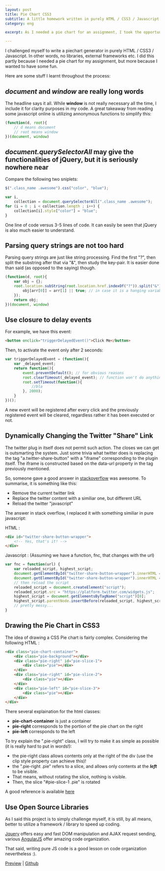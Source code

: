 ```yaml
---
layout: post
title: Pie Chart CSS3
subtitle: A little homework written in purely HTML / CSS3 / Javascript
category: eng

excerpt: As I needed a pie chart for an assignment, I took the opportunity to try something new!

---
```


I challenged myself to write a piechart generator in purely HTML / CSS3 / Javascript. In other words, no libraries, external frameworks etc. I did this partly because I needed a pie chart for my assignment, but more because I wanted to have some fun.

Here are some stuff I learnt throughout the process:

## *document* and *window* are really long words

The headline says it all. While **window** is not really necessary all the time, I include it for clarity purposes in my code. A great takeaway from reading some javascript online is utilizing annonymous functions to simplify this:

~~~Javascript
(function(d, root){
    // d means document
    // root means window
})(document, window)
~~~


## *document.querySelectorAll* may give the functionalities of jQuery, but it is seriously nowhere near

Compare the following two sniplets:

~~~Javascript
$(".class_name .awesome").css("color", "blue");
~~~

~~~Javascript
var i,
    collection = document.querySelectorAll(".class_name .awesome");
for (i = 0 ; i < collection.length ; i++) {
    collection[i].style["color"] = "blue";
}
~~~

One line of code versus 3-5 lines of code. It can easily be seen that jQuery is also much easier to understand.

## Parsing query strings are not too hard

Parsing query strings are just like string processing. Find the first "?", then split the substring after that via "&", then study the key-pair. It is easier done than said (as opposed to the saying) though.

~~~Javascript
(function(d, root){
    var obj = {};
    root.location.subString(root.location.href.indexOf("?")).split("&").forEach(function(arr){
        obj[arr[0]] = arr[1] || true; // in case it is a hanging variable, like "example.com?a"
    });
    return obj;
})(document, window)
~~~

## Use closure to delay events

For example, we have this event:

~~~HTML
<button onclick="triggerDelayedEvent()">Click Me</button>
~~~

Then, to activate the event only after 2 seconds:

~~~Javascript
var triggerDelayedEvent = (function(){
    var _delayed_event;
    return function(){
        event.preventDefault(); // for obvious reasons
        root.clearTimeout(_delayed_event); // function won't do anything when _delayed_event is undefined.
        root.setTimeout(function(){
            //bla
        }, 2000);    
    }
})();
~~~

A new event will be registered after every click and the previously registered event will be cleared, regardless rather it has been executed or not.

## Dynamically Changing the Twitter "Share" Link

The twitter plug in itself does not permit such action. The closes we can get is outsmarting the system. Just some trivia what twitter does is replacing the tag "a.twitter-share-button" with a "iframe" corresponding to the plugin itself. The iframe is constructed based on the data-url property in the tag previously mentioned.

So, someone gave a good answer in <a href="http://stackoverflow.com/questions/9215806/how-to-update-the-twitter-share-button-url-with-dynamic-content">stackoverflow</a> was awesome. To summarise, it is something like this:

* Remove the current twitter link
* Replace the twitter content with a similiar one, but different URL
* Reload the twitter "javascript"

The answer in stack overflow, I replaced it with something similiar in pure javascript:

HTML : 

~~~HTML
<div id="twitter-share-button-wrapper">
    <!-- Yes, that's it! -->
</div>
~~~

Javascript : (Assuming we have a function, fnc, that changes with the url)

~~~Javascript
var fnc = function(url) {
    var reloaded_script, highest_script;
    document.getElementById("twitter-share-button-wrapper").innerHTML = "";
    document.getElementById("twitter-share-button-wrapper").innerHTML = '<a class="twitter-share-button" href="https://twitter.com/share" data-url="' + link + '" data-text="just created a simple chart!">Tweet</a>';
    // then reload the script
    reloaded_script = document.createElement("script");
    reloaded_script.src = "https://platform.twitter.com/widgets.js";
    highest_script = document.getElementsByTagName("script")[0];
    highest_script.parentNode.insertBefore(reloaded_script, highest_script);
    // pretty messy...
}
~~~

## Drawing the Pie Chart in CSS3

The idea of drawing a CSS Pie chart is fairly complex. Considering the following HTML : 

~~~HTML
<div class="pie-chart-container">
    <div class="pie-background"></div>
    <div class="pie-right" id="pie-slice-1">
        <div class="pie"></div>
    </div>
    <div class="pie-right" id="pie-slice-2">
        <div class="pie"></div>
    </div>
    <div class="pie-left" id="pie-slice-3">
        <div class="pie"></div>
    </div>
</div>
~~~

There several explaination for the html classes:

* **pie-chart-container** is just a container
* **pie-right** corresponds to the portion of the pie chart on the right
* **pie-left** corresponds to the left

To try explain the ".pie-right" class, I will try to make it as simple as possible (it is really hard to put in words!):

* the pie-right class allows contents only at the right of the div (use the clip style property can achieve this)!
* the ".pie-right .pie" refers to a slice, and allows only contents at the ***left*** to be visible.
* That means, without rotating the slice, nothing is visible.
* Then, the slice "#pie-slice-1 .pie" is rotated

A good reference is available <a href="http://www.kylejlarson.com/blog/2011/how-to-create-pie-charts-with-css3/" target="_blank">here</a>

## Use Open Source Libraries

As I said this project is to simply challenge myself, it is still, by all means, better to utilize a framework / library to speed up coding.

<a target="_blank" href="http://jquery.com/">Jquery</a> offers easy and fast DOM manipulation and AJAX request sending, various <a href="https://angularjs.org/" target="_blank">AngularJS</a> offer amazing code organization.

That said, writing pure JS code is a good lesson on code organization nevertheless :).

<a href="http://www.fyquah.me/projects/simplepi/" target="_blank">Preview</a> | <a href="https://github.com/fyquah95/simplepi">Github</a>
